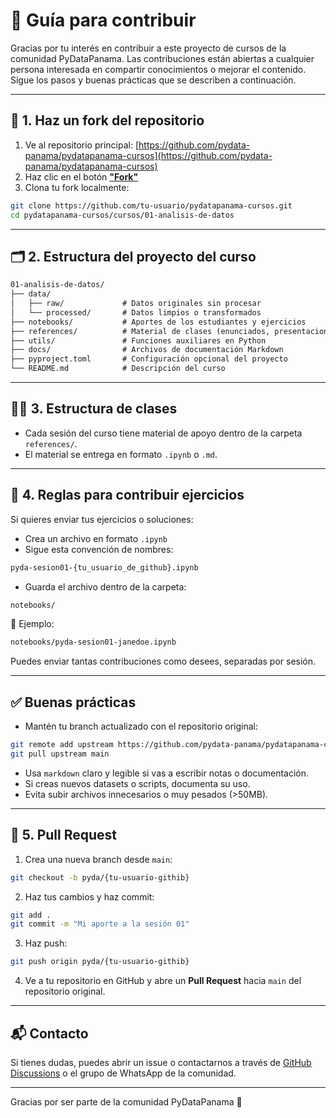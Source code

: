 # 🤝 Guía para contribuir

Gracias por tu interés en contribuir a este proyecto de cursos de la comunidad PyDataPanama. Las contribuciones están abiertas a cualquier persona interesada en compartir conocimientos o mejorar el contenido. Sigue los pasos y buenas prácticas que se describen a continuación.

---

## 🚀 1. Haz un fork del repositorio

1. Ve al repositorio principal: [https://github.com/pydata-panama/pydatapanama-cursos](https://github.com/pydata-panama/pydatapanama-cursos)
2. Haz clic en el botón [**"Fork"**](https://github.com/PyData-Panama/pydatapanama-cursos/fork)
3. Clona tu fork localmente:

```bash
git clone https://github.com/tu-usuario/pydatapanama-cursos.git
cd pydatapanama-cursos/cursos/01-analisis-de-datos
```

---

## 🗂 2. Estructura del proyecto del curso

```markdown
01-analisis-de-datos/
├── data/
│   ├── raw/             # Datos originales sin procesar
│   └── processed/       # Datos limpios o transformados
├── notebooks/           # Aportes de los estudiantes y ejercicios
├── references/          # Material de clases (enunciados, presentaciones, ejemplos base)
├── utils/               # Funciones auxiliares en Python
├── docs/                # Archivos de documentación Markdown
├── pyproject.toml       # Configuración opcional del proyecto
└── README.md            # Descripción del curso
```

---

## 🧑‍🏫 3. Estructura de clases

* Cada sesión del curso tiene material de apoyo dentro de la carpeta `references/`.
* El material se entrega en formato `.ipynb` o `.md`.

---

## 🧩 4. Reglas para contribuir ejercicios

Si quieres enviar tus ejercicios o soluciones:

* Crea un archivo en formato `.ipynb`
* Sigue esta convención de nombres:

```bash
pyda-sesion01-{tu_usuario_de_github}.ipynb
```

* Guarda el archivo dentro de la carpeta:

```bash
notebooks/
```

📌 Ejemplo:

```bash
notebooks/pyda-sesion01-janedoe.ipynb
```

Puedes enviar tantas contribuciones como desees, separadas por sesión.

---

## ✅ Buenas prácticas

* Mantén tu branch actualizado con el repositorio original:

```bash
git remote add upstream https://github.com/pydata-panama/pydatapanama-cursos.git
git pull upstream main
```

* Usa `markdown` claro y legible si vas a escribir notas o documentación.
* Si creas nuevos datasets o scripts, documenta su uso.
* Evita subir archivos innecesarios o muy pesados (>50MB).

---

## 🔁 5. Pull Request

1. Crea una nueva branch desde `main`:

```bash
git checkout -b pyda/{tu-usuario-githib}
```

2. Haz tus cambios y haz commit:

```bash
git add .
git commit -m "Mi aporte a la sesión 01"
```

3. Haz push:

```bash
git push origin pyda/{tu-usuario-githib}
```

4. Ve a tu repositorio en GitHub y abre un **Pull Request** hacia `main` del repositorio original.

---

## 📬 Contacto

Si tienes dudas, puedes abrir un issue o contactarnos a través de [GitHub Discussions](https://github.com/pydata-panama/pydatapanama-cursos/discussions) o el grupo de WhatsApp de la comunidad.

---

Gracias por ser parte de la comunidad PyDataPanama 🙌
